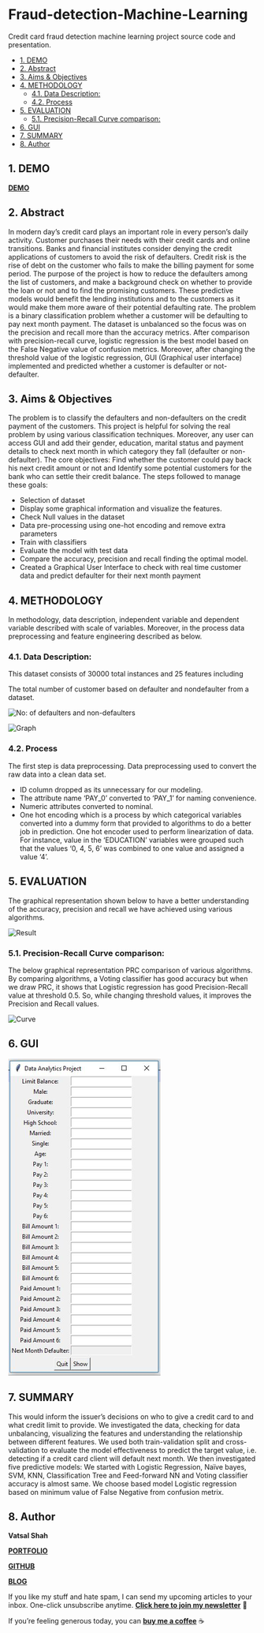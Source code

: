 # Fraud-detection-Machine-Learning
Credit card fraud detection machine learning project source code and presentation.

<!-- TOC -->

- [1. DEMO](#1-demo)
- [2. Abstract](#2-abstract)
- [3. Aims & Objectives](#3-aims--objectives)
- [4. METHODOLOGY](#4-methodology)
  - [4.1. Data Description:](#41-data-description)
  - [4.2. Process](#42-process)
- [5. EVALUATION](#5-evaluation)
  - [5.1. Precision-Recall Curve comparison:](#51-precision-recall-curve-comparison)
- [6. GUI](#6-gui)
- [7. SUMMARY](#7-summary)
- [8. Author](#8-author)

<!-- /TOC -->

<a id="markdown-1-demo" name="1-demo"></a>
## 1. DEMO

[**DEMO**](./Project%20DEMO%20Video.mp4')

<a id="markdown-2-abstract" name="2-abstract"></a>
## 2. Abstract
In modern day’s credit card plays an important role in every person’s daily activity. Customer purchases their needs with their credit cards and online transitions. Banks and financial institutes consider denying the credit applications of customers to avoid the risk of defaulters. Credit risk is the rise of debt on the customer who fails to make the billing payment for some period. The purpose of the project is how to reduce the defaulters among the list of customers, and make a background check on whether to provide the loan or not and to find the promising customers. These predictive models would benefit the lending institutions and to the customers as it would make them more aware of their potential defaulting rate. The problem is a binary classification problem whether a customer will be defaulting to pay next month payment. The dataset is unbalanced so the focus was on the precision and recall more than the accuracy metrics. After comparison with precision-recall curve, logistic regression is the best model based on the False Negative value of confusion metrics. Moreover, after changing the threshold value of the logistic regression, GUI (Graphical user interface) implemented and predicted whether a customer is defaulter or not-defaulter.

<a id="markdown-3-aims--objectives" name="3-aims--objectives"></a>
## 3. Aims & Objectives
The problem is to classify the defaulters and non-defaulters on the credit payment of the customers. This project is helpful for solving the real problem by using various classification techniques. Moreover, any user can access GUI and add their gender, education, marital status and payment details to check next month in which category they fall (defaulter or non-defaulter).
The core objectives: Find whether the customer could pay back his next credit amount or not and Identify some potential customers for the bank who can settle their credit balance.
The steps followed to manage these goals:
- Selection of dataset
- Display some graphical information and visualize the features.
- Check Null values in the dataset
- Data pre-processing using one-hot encoding and remove extra parameters
- Train with classifiers
- Evaluate the model with test data
- Compare the accuracy, precision and recall finding the optimal model.
- Created a Graphical User Interface to check with real time customer data and predict defaulter for their next month payment

<a id="markdown-4-methodology" name="4-methodology"></a>
## 4. METHODOLOGY

In methodology, data description, independent variable and dependent variable described with scale of variables. Moreover, in the process data preprocessing and feature engineering described as below. 

<a id="markdown-41-data-description" name="41-data-description"></a>
### 4.1. Data Description:
This dataset consists of 30000 total instances and 25 features
including
 
The total number of customer based on defaulter and nondefaulter
from a dataset.

![No: of defaulters and non-defaulters](graph/1.1.png)

![Graph](graph/6.png)

<a id="markdown-42-process" name="42-process"></a>
### 4.2. Process

The first step is data preprocessing. Data preprocessing used to
convert the raw data into a clean data set.
- ID column dropped as its unnecessary for our modeling.
- The attribute name ‘PAY_0’ converted to ‘PAY_1’ for naming convenience.
- Numeric attributes converted to nominal.
- One hot encoding which is a process by which categorical variables converted into a dummy form that provided to algorithms to do a better job in prediction. One hot encoder used to perform linearization of data. For instance, value in the ‘EDUCATION’ variables were grouped such that the values ‘0, 4, 5, 6’ was combined to one value and assigned a value ‘4’.

<a id="markdown-5-evaluation" name="5-evaluation"></a>
## 5. EVALUATION
The graphical representation shown below to have a better
understanding of the accuracy, precision and recall we have
achieved using various algorithms.

![Result](graph/h1.png)

<a id="markdown-51-precision-recall-curve-comparison" name="51-precision-recall-curve-comparison"></a>
### 5.1. Precision-Recall Curve comparison:
The below graphical representation PRC comparison of various
algorithms. By comparing algorithms, a Voting classifier has
good accuracy but when we draw PRC, it shows that Logistic
regression has good Precision-Recall value at threshold 0.5. So,
while changing threshold values, it improves the Precision and
Recall values.

![Curve](graph/h3.png)

<a id="markdown-6-gui" name="6-gui"></a>
## 6. GUI

![GUI](./graph/image.png)

<a id="markdown-7-summary" name="7-summary"></a>
## 7. SUMMARY

This would inform the issuer’s decisions on who to give a credit card to and what credit limit to provide. We investigated the data,
checking for data unbalancing, visualizing the features and understanding the relationship between different features. We used both train-validation split and cross-validation to evaluate the model effectiveness to predict the target value, i.e. detecting if a credit card client will default next month. We then investigated five predictive models: We started with Logistic Regression, Naïve bayes, SVM, KNN, Classification Tree and Feed-forward NN and Voting classifier accuracy is almost same. We choose based model Logistic regression based on minimum value of False Negative from confusion metrix.

<a id="markdown-8-author" name="8-author"></a>
## 8. Author

**Vatsal Shah**

[**PORTFOLIO**](https://vatsalshah.in)

[**GITHUB**](https://github.com/vatsal2210)

[**BLOG**](https://medium.com/@vatsalshah2210)

If you like my stuff and hate spam, I can send my upcoming articles to your inbox. One-click unsubscribe anytime.
[**Click here to join my newsletter**](https://vatsalshah.substack.com/subscribe) 💌

If you’re feeling generous today, you can [**buy me a coffee**](https://www.buymeacoffee.com/vatsalshah) ☕
